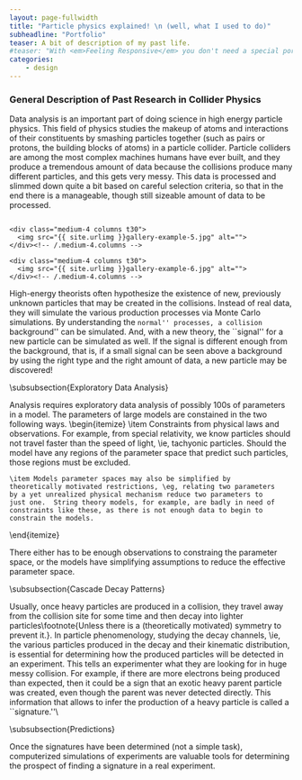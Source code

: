 ```yaml
---
layout: page-fullwidth
title: "Particle physics explained! \n (well, what I used to do)"
subheadline: "Portfolio"
teaser: A bit of description of my past life.
#teaser: "With <em>Feeling Responsive</em> you don't need a special portfolio template. Just check out the great possibilities of the <a href='http://foundation.zurb.com/docs/components/grid.html'>foundation grid</a> and experiment with it."
categories:
    - design
---
```


<!-- # Physics -->

### General Description of Past Research in Collider Physics

Data analysis is an important part of doing science in high energy particle physics.
This field of physics studies the makeup of atoms and interactions of their
constituents by smashing particles together (such as pairs or protons, the building blocks of atoms) in a particle collider. Particle colliders are among the most complex machines humans have ever built, and they
produce a tremendous amount of data because the collisions produce many different
particles, and this gets very messy.  This data is processed and slimmed down quite a bit based on careful selection criteria, so that in the end there is a manageable, though still sizeable amount of data to be processed.

<!-- ![something](widget-github-303x182.jpg) -->

<div class="row">
    <div class="medium-4 columns t30">
    <img src="{{ site.urlimg }}new.jpg" alt="">
    </div><!-- /.medium-4.columns -->

    <div class="medium-4 columns t30">
      <img src="{{ site.urlimg }}gallery-example-5.jpg" alt="">
    </div><!-- /.medium-4.columns -->

    <div class="medium-4 columns t30">
      <img src="{{ site.urlimg }}gallery-example-6.jpg" alt="">
    </div><!-- /.medium-4.columns -->

</div>

<!-- \begin{figure}[htbp]
\centering
\includegraphics[scale=.25]{figure__atom}
\hspace{18pt}
\includegraphics[scale=.5]{figure__collision}
\end{figure}
 -->
High-energy theorists often hypothesize the existence of new, previously unknown 
particles that may be created in the collisions.  Instead of real data, they will
simulate the various production processes via Monte Carlo simulations.  By understanding the ``normal'' processes, a collision ``background'' can be simulated.  And, with a new theory, the ``signal'' for a new  particle can be simulated as well.  If the signal is different enough from the background, that is, if a small signal can be seen above a background by using the right type and the right amount of data, a new particle may be discovered!



\subsubsection{Exploratory Data Analysis}

Analysis requires exploratory data analysis of possibly 100s of parameters in
a model.  The parameters of large models are constained in the two
following ways.
\begin{itemize}
    \item Constraints from physical laws and observations.  For example,
    from special relativity, we know particles should not travel faster 
    than the speed of light, \ie, tachyonic particles.  Should the model have any regions of the parameter space that predict such particles, those regions must be excluded.

    \item Models parameter spaces may also be simplified by 
    theoretically motivated restrictions, \eg, relating two parameters 
    by a yet unrealized physical mechanism reduce two parameters to
    just one.  String theory models, for example, are badly in need of
    constraints like these, as there is not enough data to begin to 
    constrain the models.
\end{itemize}

There either has to be enough observations to constraing the 
parameter space, or the models have simplifying assumptions to reduce the 
effective parameter space.

\subsubsection{Cascade Decay Patterns}

Usually, once heavy particles are produced in a collision, they travel away from
the collision site for some time and then decay into lighter 
particles\footnote{Unless there is a (theoretically motivated) symmetry to prevent it.}.   In
particle phenomenology, studying the decay channels, \ie, the various
particles produced in the decay and their kinematic distribution, is 
essential for determining how the produced particles will be detected
in an experiment.  This tells an experimenter what they are looking for
in huge messy collision.  For example, if there are more electrons being 
produced than expected, then it could be a sign that an exotic heavy parent
particle was created, even though the parent was never detected directly.
This information that allows to infer the production of a heavy 
particle is called a ``signature.''\\

\subsubsection{Predictions}

Once the signatures have been determined (not a simple task), computerized 
simulations of experiments are valuable tools for determining the prospect
of finding a signature in a real experiment.

<!-- ## Description of Research in Dark Matter

Through cosmological and particle-physics measurements, the composition of the
visible universe is understood.  It is roughly broken down as 
\begin{itemize}
\item 70\% Dark Energy,

\item 4\% Normal (Baryonic) Matter, and 

\item 25\% Dark Matter (DM).
\end{itemize}
\begin{figure}[htbp]
\centering
\includegraphics[scale=.5]{figure__dark_matter_pie_chart.pdf}
\end{figure}

The last of these, the particle-physics dark matter problem, requires that the DM particle be massive enough to account for the relic dark matter abundance as well as cold enough to allow for structure formation on small scales in the early universe.\\
 -->

<!--more-->



